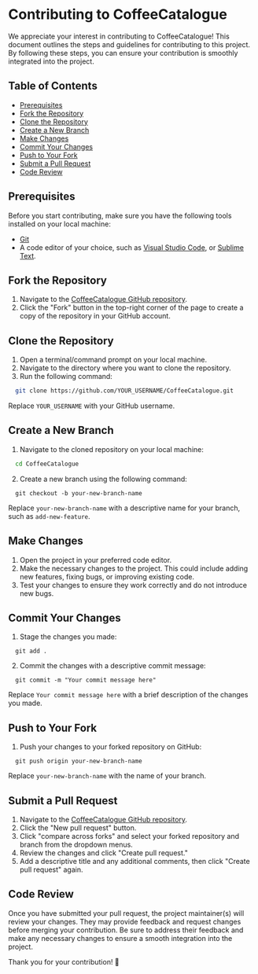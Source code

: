 # Contributing to CoffeeCatalogue

We appreciate your interest in contributing to CoffeeCatalogue! This document outlines the steps and guidelines for contributing to this project. By following these steps, you can ensure your contribution is smoothly integrated into the project.

## Table of Contents

- [Prerequisites](#prerequisites)
- [Fork the Repository](#fork-the-repository)
- [Clone the Repository](#clone-the-repository)
- [Create a New Branch](#create-a-new-branch)
- [Make Changes](#make-changes)
- [Commit Your Changes](#commit-your-changes)
- [Push to Your Fork](#push-to-your-fork)
- [Submit a Pull Request](#submit-a-pull-request)
- [Code Review](#code-review)

## Prerequisites

Before you start contributing, make sure you have the following tools installed on your local machine:

- [Git](https://git-scm.com/downloads)
- A code editor of your choice, such as [Visual Studio Code](https://code.visualstudio.com/download), or [Sublime Text](https://www.sublimetext.com/3).

## Fork the Repository

1. Navigate to the [CoffeeCatalogue GitHub repository](https://github.com/AlexJBlair/CoffeeCatalogue).
2. Click the "Fork" button in the top-right corner of the page to create a copy of the repository in your GitHub account.

## Clone the Repository

1. Open a terminal/command prompt on your local machine.
2. Navigate to the directory where you want to clone the repository.
3. Run the following command:

```bash
  git clone https://github.com/YOUR_USERNAME/CoffeeCatalogue.git
```

Replace `YOUR_USERNAME` with your GitHub username.

## Create a New Branch

1. Navigate to the cloned repository on your local machine:

```bash
  cd CoffeeCatalogue
```

2. Create a new branch using the following command:

```git
  git checkout -b your-new-branch-name
```

Replace `your-new-branch-name` with a descriptive name for your branch, such as `add-new-feature`.

## Make Changes

1. Open the project in your preferred code editor.
2. Make the necessary changes to the project. This could include adding new features, fixing bugs, or improving existing code.
3. Test your changes to ensure they work correctly and do not introduce new bugs.

## Commit Your Changes

1. Stage the changes you made:

```git
  git add .
```

2. Commit the changes with a descriptive commit message:

```git
  git commit -m "Your commit message here"
```

Replace `Your commit message here` with a brief description of the changes you made.

## Push to Your Fork

1. Push your changes to your forked repository on GitHub:

```git
  git push origin your-new-branch-name
```

Replace `your-new-branch-name` with the name of your branch.

## Submit a Pull Request

1. Navigate to the [CoffeeCatalogue GitHub repository](https://github.com/AlexJBlair/CoffeeCatalogue).
2. Click the "New pull request" button.
3. Click "compare across forks" and select your forked repository and branch from the dropdown menus.
4. Review the changes and click "Create pull request."
5. Add a descriptive title and any additional comments, then click "Create pull request" again.

## Code Review

Once you have submitted your pull request, the project maintainer(s) will review your changes. They may provide feedback and request changes before merging your contribution. Be sure to address their feedback and make any necessary changes to ensure a smooth integration into the project.

Thank you for your contribution! 🚀
